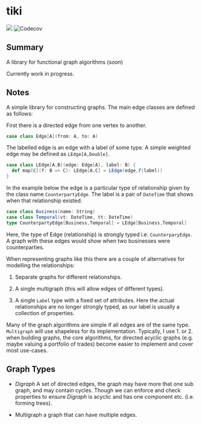 # tiki
<p align="left">
<img src="https://travis-ci.org/lewismj/tiki.svg?branch=master"/>
<img src="https://codecov.io/gh/lewismj/tiki/branch/master/graph/badge.svg" alt="Codecov" />
</p>


## Summary

A library for functional graph algorithms (_soon_)

Currently work in progress.

## Notes

A simple library for constructing graphs. The main edge classes
are defined as follows:

First there is a directed edge from one vertex to another.
```scala 
case class Edge[A](from: A, to: A)
```
The labelled edge is an edge with a label of some type.
A simple weighted edge may be defined as `LEdge[A,Double]`.
```scala
case class LEdge[A,B](edge: Edge[A], label: B) {
  def map[C](f: B => C): LEdge[A,C] = LEdge(edge,f(label))
}
```

In the example below the edge is a particular type of relationship given
by the class name `CounterpartyEdge`. The label is a pair of `DateTime`
that shows when that relationship existed.
```scala
case class Business(name: String)
case class Temporal(vt: DateTime, tt: DateTime)
type CounterpartyEdge[Business,Temporal] = LEdge[Business,Temporal]
```
Here, the type of Edge (relationship) is strongly typed i.e. `CounterparyEdge`.
A graph with these edges would show when two businesses were counterparties.

When representing graphs like this there are a couple of alternatives
for modelling the relationships:

1. Separate graphs for different relationships.

2. A single multigraph (this will allow edges of different types).

3. A single `Label` type with a fixed set of attributes. Here the actual
   relationships are no longer strongly typed, as our label is usually
   a collection of properties.
   
Many of the graph algorithms are simple if all edges are of 
the same type. `Multigraph` will use shapeless for its implementation.
Typically, I use 1. or 2. when building graphs, the core algorithms,
for directed acyclic graphs (e.g. maybe valuing a portfolio of trades)
 become easier to implement and cover most use-cases.

 
## Graph Types

- _Digraph_ 
    A set of directed edges, the graph may have more that 
    one sub graph, and may contain cycles. Though we can
    enforce and check properties to ensure _Digraph_ is
    acyclic and has one component etc. (i.e. forming trees).
    
 - Multigraph a graph that can have multiple edges.